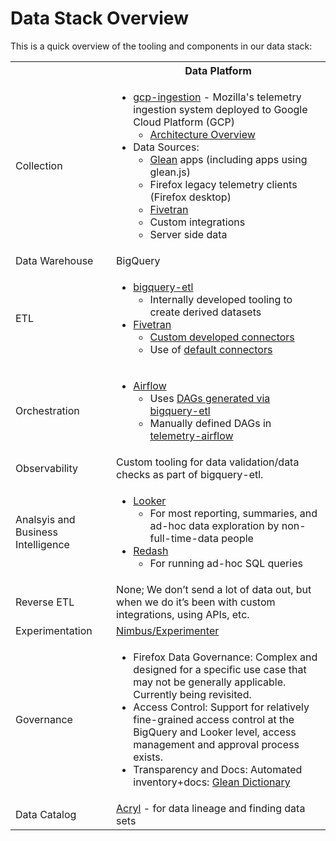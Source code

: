 # Data Stack Overview

This is a quick overview of the tooling and components in our data stack:

<table>
  <tbody>
    <tr>
      <th></th>
      <th>Data Platform</th>
    </tr>
    <tr>
      <td>Collection</td>
      <td>
        <ul>
          <li><a href="https://github.com/mozilla/gcp-ingestion">gcp-ingestion</a> - Mozilla's telemetry ingestion system deployed to Google Cloud Platform (GCP)
            <ul>
              <li><a href="https://docs.telemetry.mozilla.org/concepts/pipeline/gcp_data_pipeline.html">Architecture Overview</a></li>
            </ul>
          </li>
          <li>Data Sources:
            <ul>
              <li><a href="https://docs.telemetry.mozilla.org/concepts/glean/glean.html">Glean</a>  apps (including apps using glean.js)</li>
              <li>Firefox legacy telemetry clients (Firefox desktop)</li>
              <li><a href="https://docs.telemetry.mozilla.org/concepts/external_data_integration_using_fivetran.html">Fivetran</a></li>
              <li>Custom integrations</li>
              <li>Server side data</li>
            </ul>
          </li>
        </ul>
      </td>
    </tr>
    <tr>
      <td>Data Warehouse</td>
      <td>BigQuery</td>
    </tr>
    <tr>
      <td>ETL</td>
      <td>
        <ul>
          <li><a href="https://github.com/mozilla/bigquery-etl">bigquery-etl</a>
            <ul>
              <li>Internally developed tooling to create derived datasets</li>
            </ul>
          </li>
          <li><a href="https://docs.telemetry.mozilla.org/concepts/external_data_integration_using_fivetran.html">Fivetran</a>
            <ul>
              <li><a href="https://github.com/mozilla/fivetran-connectors">Custom developed connectors</a></li>
              <li>Use of <a href="https://www.fivetran.com/connectors">default connectors</a></li>
            </ul>
          </li>
        </ul>
      </td>
    </tr>
    <tr>
      <td>Orchestration</td>
      <td>
        <ul>
          <li><a href="https://github.com/mozilla/telemetry-airflow">Airflow</a>
          <ul>
            <li>Uses <a href="https://github.com/mozilla/bigquery-etl/tree/main/dags">DAGs generated via bigquery-etl</a></li>
            <li>Manually defined DAGs in <a href="https://github.com/mozilla/telemetry-airflow">telemetry-airflow</a></li>
          </ul>
          </li>
        </ul>
      </td>
    </tr>
    <tr>
      <td>Observability</td>
      <td>
        Custom tooling for data validation/data checks as part of bigquery-etl.
      </td>
    </tr>
    <tr>
      <td>Analsyis and Business Intelligence</td>
      <td>
        <ul>
          <li><a href="https://docs.telemetry.mozilla.org/introduction/tools.html#looker">Looker</a>
            <ul>
              <li>For most reporting, summaries, and ad-hoc data exploration by non-full-time-data people</li>
            </ul>
          </li>
          <li><a href="https://docs.telemetry.mozilla.org/introduction/tools.html#sqltelemetrymozillaorg-stmo">Redash</a>
            <ul>
              <li>For running ad-hoc SQL queries</li>
            </ul>
          </li>
        </ul>
      </td>
    </tr>
    <tr>
      <td>Reverse ETL</td>
      <td>None; We don’t send a lot of data out, but when we do it’s been with custom integrations, using APIs, etc.</td>
    </tr>
    <tr>
      <td>Experimentation</td>
      <td><a href="https://experimenter.info/">Nimbus/Experimenter</a></td>
    </tr>
    <tr>
      <td>Governance</td>
      <td>
        <ul>
          <li>Firefox Data Governance: Complex and designed for a specific use case that may not be generally applicable. Currently being revisited.</li>
          <li>Access Control: Support for relatively fine-grained access control at the BigQuery and Looker level, access management and approval process exists.</li>
          <li>Transparency and Docs: Automated inventory+docs: <a href="https://dictionary.telemetry.mozilla.org/">Glean Dictionary</a></li>
        </ul>
      </td>
    </tr>
    <tr>
      <td>Data Catalog</td>
      <td>
        <a href="https://mozilla.acryl.io/">Acryl</a> - for data lineage and finding data sets
      </td>
    </tr>
  </tbody>
</table>
